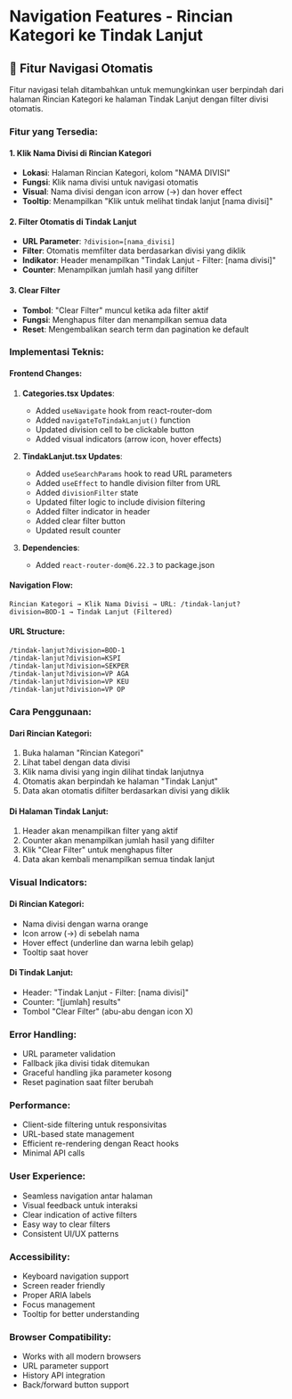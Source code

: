 # Navigation Features - Rincian Kategori ke Tindak Lanjut

## 🔗 **Fitur Navigasi Otomatis**

Fitur navigasi telah ditambahkan untuk memungkinkan user berpindah dari halaman Rincian Kategori ke halaman Tindak Lanjut dengan filter divisi otomatis.

### **Fitur yang Tersedia:**

#### 1. **Klik Nama Divisi di Rincian Kategori**
- **Lokasi**: Halaman Rincian Kategori, kolom "NAMA DIVISI"
- **Fungsi**: Klik nama divisi untuk navigasi otomatis
- **Visual**: Nama divisi dengan icon arrow (→) dan hover effect
- **Tooltip**: Menampilkan "Klik untuk melihat tindak lanjut [nama divisi]"

#### 2. **Filter Otomatis di Tindak Lanjut**
- **URL Parameter**: `?division=[nama_divisi]`
- **Filter**: Otomatis memfilter data berdasarkan divisi yang diklik
- **Indikator**: Header menampilkan "Tindak Lanjut - Filter: [nama divisi]"
- **Counter**: Menampilkan jumlah hasil yang difilter

#### 3. **Clear Filter**
- **Tombol**: "Clear Filter" muncul ketika ada filter aktif
- **Fungsi**: Menghapus filter dan menampilkan semua data
- **Reset**: Mengembalikan search term dan pagination ke default

### **Implementasi Teknis:**

#### **Frontend Changes:**

1. **Categories.tsx Updates**:
   - Added `useNavigate` hook from react-router-dom
   - Added `navigateToTindakLanjut()` function
   - Updated division cell to be clickable button
   - Added visual indicators (arrow icon, hover effects)

2. **TindakLanjut.tsx Updates**:
   - Added `useSearchParams` hook to read URL parameters
   - Added `useEffect` to handle division filter from URL
   - Added `divisionFilter` state
   - Updated filter logic to include division filtering
   - Added filter indicator in header
   - Added clear filter button
   - Updated result counter

3. **Dependencies**:
   - Added `react-router-dom@6.22.3` to package.json

#### **Navigation Flow:**

```
Rincian Kategori → Klik Nama Divisi → URL: /tindak-lanjut?division=BOD-1 → Tindak Lanjut (Filtered)
```

#### **URL Structure:**
```
/tindak-lanjut?division=BOD-1
/tindak-lanjut?division=KSPI
/tindak-lanjut?division=SEKPER
/tindak-lanjut?division=VP AGA
/tindak-lanjut?division=VP KEU
/tindak-lanjut?division=VP OP
```

### **Cara Penggunaan:**

#### **Dari Rincian Kategori:**
1. Buka halaman "Rincian Kategori"
2. Lihat tabel dengan data divisi
3. Klik nama divisi yang ingin dilihat tindak lanjutnya
4. Otomatis akan berpindah ke halaman "Tindak Lanjut"
5. Data akan otomatis difilter berdasarkan divisi yang diklik

#### **Di Halaman Tindak Lanjut:**
1. Header akan menampilkan filter yang aktif
2. Counter akan menampilkan jumlah hasil yang difilter
3. Klik "Clear Filter" untuk menghapus filter
4. Data akan kembali menampilkan semua tindak lanjut

### **Visual Indicators:**

#### **Di Rincian Kategori:**
- Nama divisi dengan warna orange
- Icon arrow (→) di sebelah nama
- Hover effect (underline dan warna lebih gelap)
- Tooltip saat hover

#### **Di Tindak Lanjut:**
- Header: "Tindak Lanjut - Filter: [nama divisi]"
- Counter: "[jumlah] results"
- Tombol "Clear Filter" (abu-abu dengan icon X)

### **Error Handling:**
- URL parameter validation
- Fallback jika divisi tidak ditemukan
- Graceful handling jika parameter kosong
- Reset pagination saat filter berubah

### **Performance:**
- Client-side filtering untuk responsivitas
- URL-based state management
- Efficient re-rendering dengan React hooks
- Minimal API calls

### **User Experience:**
- Seamless navigation antar halaman
- Visual feedback untuk interaksi
- Clear indication of active filters
- Easy way to clear filters
- Consistent UI/UX patterns

### **Accessibility:**
- Keyboard navigation support
- Screen reader friendly
- Proper ARIA labels
- Focus management
- Tooltip for better understanding

### **Browser Compatibility:**
- Works with all modern browsers
- URL parameter support
- History API integration
- Back/forward button support 